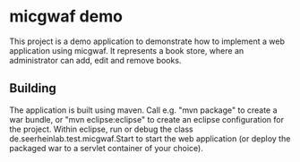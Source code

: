 micgwaf demo
============

This project is a demo application to demonstrate how to implement a web application using micgwaf.
It represents a book store, where an administrator can add, edit and remove books.

Building
--------

The application is built using maven. 
Call e.g. "mvn package" to create a war bundle, or "mvn eclipse:eclipse" to create an eclipse 
configuration for the project.
Within eclipse, run or debug the class de.seerheinlab.test.micgwaf.Start to start the web application
(or deploy the packaged war to a servlet container of your choice).
